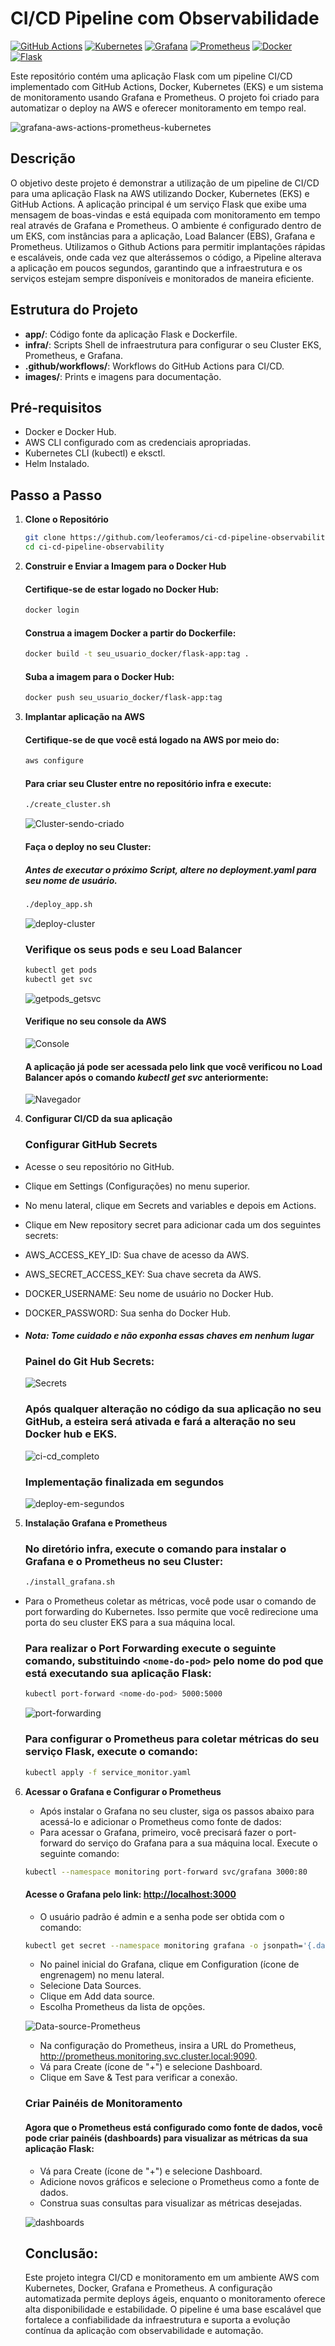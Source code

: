 # CI/CD Pipeline com Observabilidade

[![GitHub Actions](https://img.shields.io/badge/GitHub%20Actions-v2.0.0-gray?logo=githubactions&logoColor=black&labelColor=white)](https://github.com/features/actions)
[![Kubernetes](https://img.shields.io/badge/Kubernetes-v1.21.0-blue?logo=kubernetes&labelColor=white)](https://kubernetes.io/) 
[![Grafana](https://img.shields.io/badge/Grafana-v8.0.0-orange?logo=grafana&labelColor=white)](https://grafana.com/) 
[![Prometheus](https://img.shields.io/badge/Prometheus-v2.28.0-red?style=flat&logo=prometheus&labelColor=white)](https://prometheus.io/)
[![Docker](https://img.shields.io/badge/Docker-v20.10.7-blue?logo=docker&labelColor=white)](https://www.docker.com/)
[![Flask](https://img.shields.io/badge/Flask-v3.0.3-gray?logo=flask&logoColor=black&labelColor=white)](https://flask.palletsprojects.com/)


Este repositório contém uma aplicação Flask com um pipeline CI/CD implementado com GitHub Actions, Docker, Kubernetes (EKS) e um sistema de monitoramento usando Grafana e Prometheus. O projeto foi criado para automatizar o deploy na AWS e oferecer monitoramento em tempo real.

![grafana-aws-actions-prometheus-kubernetes](images/Background.png)

## Descrição

O objetivo deste projeto é demonstrar a utilização de um pipeline de CI/CD para uma aplicação Flask na AWS utilizando Docker, Kubernetes (EKS) e GitHub Actions. A aplicação principal é um serviço Flask que exibe uma mensagem de boas-vindas e está equipada com monitoramento em tempo real através de Grafana e Prometheus. O ambiente é configurado dentro de um EKS, com instâncias para a aplicação, Load Balancer (EBS), Grafana e Prometheus. Utilizamos o Github Actions para permitir implantações rápidas e escaláveis, onde cada vez que alterássemos o código, a Pipeline alterava a aplicação em poucos segundos, garantindo que a infraestrutura e os serviços estejam sempre disponíveis e monitorados de maneira eficiente.<p>

## Estrutura do Projeto

- **app/**: Código fonte da aplicação Flask e Dockerfile.
- **infra/**: Scripts Shell de infraestrutura para configurar o seu Cluster EKS, Prometheus, e Grafana.
- **.github/workflows/**: Workflows do GitHub Actions para CI/CD.
- **images/**: Prints e imagens para documentação.

## Pré-requisitos

- Docker e Docker Hub.
- AWS CLI configurado com as credenciais apropriadas.
- Kubernetes CLI (kubectl) e eksctl.
- Helm Instalado.

## Passo a Passo

1. **Clone o Repositório**
   ```bash
   git clone https://github.com/leoferamos/ci-cd-pipeline-observability.git
   cd ci-cd-pipeline-observability
2. **Construir e Enviar a Imagem para o Docker Hub**
   
   #### Certifique-se de estar logado no Docker Hub:
   ```bash
   docker login
   ```
   #### Construa a imagem Docker a partir do Dockerfile:
   ```bash
   docker build -t seu_usuario_docker/flask-app:tag .
   ```
   #### Suba a imagem para o Docker Hub:
   ```bash
   docker push seu_usuario_docker/flask-app:tag
3. **Implantar aplicação na AWS**

   #### Certifique-se de que você está logado na AWS por meio do:
   ```bash
   aws configure
   ```
   #### Para criar seu Cluster entre no repositório infra e execute:
   ```bash
   ./create_cluster.sh
   ```
   ![Cluster-sendo-criado](images/script_criar_cluster.png)
   
   #### Faça o deploy no seu Cluster:
   ##### Antes de executar o próximo Script, altere no deployment.yaml para seu nome de usuário.
   ```bash
   ./deploy_app.sh
   ```
   ![deploy-cluster](images/script_deploy.png)

   ### Verifique os seus pods e seu Load Balancer
   ```bash
   kubectl get pods
   kubectl get svc
   ```
   ![getpods_getsvc](images/getpods_getsvc.png)

   #### Verifique no seu console da AWS

   ![Console](images/EKS_criado.png)

   #### A aplicação já pode ser acessada pelo link que você verificou no Load Balancer após o comando _kubectl get svc_ anteriormente:
   
   ![Navegador](images/browser.png) 


4. **Configurar CI/CD da sua aplicação**
   ### Configurar GitHub Secrets

 - Acesse o seu repositório no GitHub.
 - Clique em Settings (Configurações) no menu superior.
 - No menu lateral, clique em Secrets and variables e depois em Actions.
 - Clique em New repository secret para adicionar cada um dos seguintes secrets:
 - AWS_ACCESS_KEY_ID: Sua chave de acesso da AWS.
 - AWS_SECRET_ACCESS_KEY: Sua chave secreta da AWS.
 - DOCKER_USERNAME: Seu nome de usuário no Docker Hub.
 - DOCKER_PASSWORD: Sua senha do Docker Hub.
 - #### *Nota: Tome cuidado e não exponha essas chaves em nenhum lugar*
   ### Painel do Git Hub Secrets:
   
   ![Secrets](images/secretsgithub.png)

   ### Após qualquer alteração no código da sua aplicação no seu GitHub, a esteira será ativada e fará a alteração no seu Docker hub e EKS.
   
   ![ci-cd_completo](images/ci-cd_completo.png)

   ### Implementação finalizada em segundos
   ![deploy-em-segundos](images/tempo_cd.png)
   
5. **Instalação Grafana e Prometheus**
   ### No diretório infra, execute o comando para instalar o Grafana e o Prometheus no seu Cluster:
   ```bash
   ./install_grafana.sh
   ```

- Para o Prometheus coletar as métricas, você pode usar o comando de port forwarding do Kubernetes. Isso permite que você redirecione uma porta do seu cluster EKS para a sua máquina local.
   ### Para realizar o Port Forwarding execute o seguinte comando, substituindo `<nome-do-pod>` pelo nome do pod que está executando sua aplicação Flask:
   
   ```bash
   kubectl port-forward <nome-do-pod> 5000:5000
   ```
   ![port-forwarding](images/portforwardin_app.png)

   ### Para configurar o Prometheus para coletar métricas do seu serviço Flask, execute o comando:
   ```bash
   kubectl apply -f service_monitor.yaml
   ```

6. **Acessar o Grafana e Configurar o Prometheus**

   - Após instalar o Grafana no seu cluster, siga os passos abaixo para acessá-lo e adicionar o Prometheus como fonte de dados:
   - Para acessar o Grafana, primeiro, você precisará fazer o port-forward do serviço do Grafana para a sua máquina local. Execute o seguinte comando:
     
   ```bash
   kubectl --namespace monitoring port-forward svc/grafana 3000:80
   ```
   #### Acesse o Grafana pelo link: <http://localhost:3000>
   - O usuário padrão é admin e a senha pode ser obtida com o comando:
   ```bash
   kubectl get secret --namespace monitoring grafana -o jsonpath='{.data.admin-password}' | base64 --decode
   ```

   - No painel inicial do Grafana, clique em Configuration (ícone de engrenagem) no menu lateral.
   - Selecione Data Sources.
   - Clique em Add data source.
   - Escolha Prometheus da lista de opções.

   ![Data-source-Prometheus](images/Adicionando_Prometheus.png)
  
   - Na configuração do Prometheus, insira a URL do Prometheus, http://prometheus.monitoring.svc.cluster.local:9090.
   - Vá para Create (ícone de "+") e selecione Dashboard.
   - Clique em Save & Test para verificar a conexão.

   ### Criar Painéis de Monitoramento
   #### Agora que o Prometheus está configurado como fonte de dados, você pode criar painéis (dashboards) para visualizar as métricas da sua aplicação Flask:

   - Vá para Create (ícone de "+") e selecione Dashboard.
   - Adicione novos gráficos e selecione o Prometheus como a fonte de dados.
   - Construa suas consultas para visualizar as métricas desejadas.
     
   ![dashboards](images/dashboards.png)

   ## Conclusão:
   Este projeto integra CI/CD e monitoramento em um ambiente AWS com Kubernetes, Docker, Grafana e Prometheus. A configuração automatizada permite deploys ágeis, enquanto o monitoramento oferece alta disponibilidade e estabilidade. O pipeline é uma base escalável que fortalece a confiabilidade da infraestrutura e suporta a evolução contínua da aplicação com observabilidade e automação.
   
